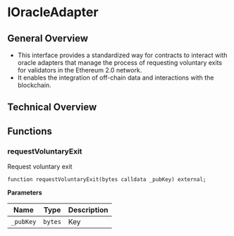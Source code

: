 # IOracleAdapter

## General Overview
- This interface provides a standardized way for contracts to interact with oracle adapters that manage the process of requesting voluntary exits for validators in the Ethereum 2.0 network.
- It enables the integration of off-chain data and interactions with the blockchain.

## Technical Overview
## Functions
### requestVoluntaryExit

Request voluntary exit


```solidity
function requestVoluntaryExit(bytes calldata _pubKey) external;
```
**Parameters**

|Name|Type|Description|
|----|----|--------|
|`_pubKey`|`bytes`|Key|


